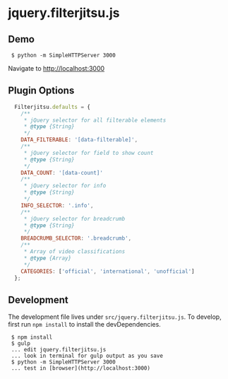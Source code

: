 # jquery.filterjitsu.js

## Demo
```shell
 $ python -m SimpleHTTPServer 3000
```
Navigate to [http://localhost:3000](http://localhost:3000)

## Plugin Options
```js
  Filterjitsu.defaults = {
    /**
     * jQuery selector for all filterable elements
     * @type {String}
     */
    DATA_FILTERABLE: '[data-filterable]',
    /**
     * jQuery selector for field to show count
     * @type {String}
     */
    DATA_COUNT: '[data-count]'
    /**
     * jQuery selector for info
     * @type {String}
     */
    INFO_SELECTOR: '.info',
    /**
     * jQuery selector for breadcrumb
     * @type {String}
     */
    BREADCRUMB_SELECTOR: '.breadcrumb',
    /**
     * Array of video classifications
     * @type {Array}
     */
    CATEGORIES: ['official', 'international', 'unofficial']
  };
```

## Development
The development file lives under `src/jquery.filterjitsu.js`. To develop, first run `npm install` to
install the devDependencies.
```shell
 $ npm install
 $ gulp
 ... edit jquery.filterjitsu.js
 ... look in terminal for gulp output as you save
 $ python -m SimpleHTTPServer 3000
 ... test in [browser](http://localhost:3000)
```
